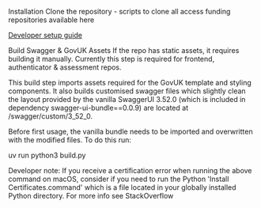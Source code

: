 Installation
Clone the repository - scripts to clone all access funding repositories available here

[Developer setup guide](https://github.com/communitiesuk/funding-service-design-workflows/blob/main/readmes/python-repos-setup.md)

Build Swagger & GovUK Assets
If the repo has static assets, it requires building it manually. Currently this step is required for frontend, authenticator & assessment repos.

This build step imports assets required for the GovUK template and styling components. It also builds customised swagger files which slightly clean the layout provided by the vanilla SwaggerUI 3.52.0 (which is included in dependency swagger-ui-bundle==0.0.9) are located at /swagger/custom/3_52_0.

Before first usage, the vanilla bundle needs to be imported and overwritten with the modified files. To do this run:

uv run python3 build.py

Developer note: If you receive a certification error when running the above command on macOS, consider if you need to run the Python 'Install Certificates.command' which is a file located in your globally installed Python directory. For more info see StackOverflow
